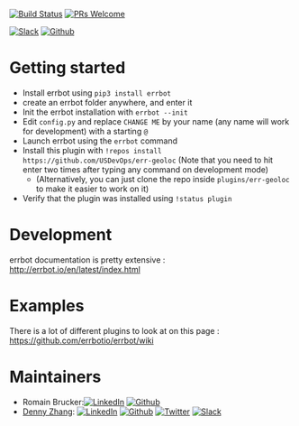 [![Build Status](https://travis-ci.org/DennyZhang/err-geoloc.svg?branch=master)](https://travis-ci.org/DennyZhang/err-geoloc) [![PRs Welcome](https://img.shields.io/badge/PRs-welcome-brightgreen.svg)](http://makeapullrequest.com)

[![Slack](https://www.dennyzhang.com/wp-content/uploads/sns/slack.png)](https://goo.gl/ozDDyL) [![Github](https://www.dennyzhang.com/wp-content/uploads/sns/github.png)](https://github.com/USDevOps/err-geoloc)

# Getting started

- Install errbot using `pip3 install errbot`
- create an errbot folder anywhere, and enter it
- Init the errbot installation with `errbot --init`
- Edit `config.py` and replace `CHANGE ME` by your name (any name will work for development) with a starting `@`
- Launch errbot using the `errbot` command
- Install this plugin with `!repos install https://github.com/USDevOps/err-geoloc` (Note that you need to hit enter two times after typing any command on development mode)
    - (Alternatively, you can just clone the repo inside `plugins/err-geoloc` to make it easier to work on it)
- Verify that the plugin was installed using `!status plugin`


# Development
errbot documentation is pretty extensive : http://errbot.io/en/latest/index.html

# Examples
There is a lot of different plugins to look at on this page : https://github.com/errbotio/errbot/wiki

# Maintainers
- Romain Brucker:[![LinkedIn](https://www.dennyzhang.com/wp-content/uploads/sns/linkedin.png)](https://www.linkedin.com/in/rbrucker/) [![Github](https://www.dennyzhang.com/wp-content/uploads/sns/github.png)](https://github.com/romainrbr/)
- [Denny Zhang](https://www.dennyzhang.com): [![LinkedIn](https://www.dennyzhang.com/wp-content/uploads/sns/linkedin.png)](https://www.linkedin.com/in/dennyzhang001) [![Github](https://www.dennyzhang.com/wp-content/uploads/sns/github.png)](https://github.com/DennyZhang) [![Twitter](https://www.dennyzhang.com/wp-content/uploads/sns/twitter.png)](https://twitter.com/dennyzhang001) [![Slack](https://www.dennyzhang.com/wp-content/uploads/sns/slack.png)](https://goo.gl/ozDDyL)
